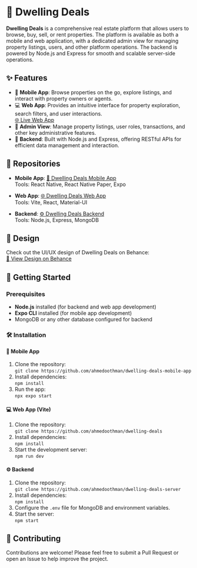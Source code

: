 # 🏡 Dwelling Deals

**Dwelling Deals** is a comprehensive real estate platform that allows users to browse, buy, sell, or rent properties. The platform is available as both a mobile and web application, with a dedicated admin view for managing property listings, users, and other platform operations. The backend is powered by Node.js and Express for smooth and scalable server-side operations.

## ✨ Features

- 📱 **Mobile App**: Browse properties on the go, explore listings, and interact with property owners or agents.
- 💻 **Web App**: Provides an intuitive interface for property exploration, search filters, and user interactions.  
  [🌐 Live Web App](https://dwelling-deals.vercel.app/)
- 🔑 **Admin View**: Manage property listings, user roles, transactions, and other key administrative features.
- 🚀 **Backend**: Built with Node.js and Express, offering RESTful APIs for efficient data management and interaction.

## 📂 Repositories

- **Mobile App**: [📲 Dwelling Deals Mobile App](https://github.com/ahmedoothman/dwelling-deals-mobile-app)  
  Tools: React Native, React Native Paper, Expo

- **Web App**: [🌐 Dwelling Deals Web App](https://github.com/ahmedoothman/dwelling-deals)  
  Tools: Vite, React, Material-UI

- **Backend**: [⚙️ Dwelling Deals Backend](https://github.com/ahmedoothman/dwelling-deals-server)  
  Tools: Node.js, Express, MongoDB

## 🎨 Design

Check out the UI/UX design of Dwelling Deals on Behance:  
[🎨 View Design on Behance](https://www.behance.net/gallery/204653407/Dwelling-Deals-App)

## 🚀 Getting Started

### Prerequisites

- **Node.js** installed (for backend and web app development)
- **Expo CLI** installed (for mobile app development)
- MongoDB or any other database configured for backend

### 🛠️ Installation

#### 📱 Mobile App

1. Clone the repository:  
   `git clone https://github.com/ahmedoothman/dwelling-deals-mobile-app`
2. Install dependencies:  
   `npm install`
3. Run the app:  
   `npx expo start`

#### 💻 Web App (Vite)

1. Clone the repository:  
   `git clone https://github.com/ahmedoothman/dwelling-deals`
2. Install dependencies:  
   `npm install`
3. Start the development server:  
   `npm run dev`

#### ⚙️ Backend

1. Clone the repository:  
   `git clone https://github.com/ahmedoothman/dwelling-deals-server`
2. Install dependencies:  
   `npm install`
3. Configure the `.env` file for MongoDB and environment variables.
4. Start the server:  
   `npm start`

## 🤝 Contributing

Contributions are welcome! Please feel free to submit a Pull Request or open an Issue to help improve the project.

